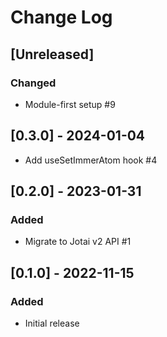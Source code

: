 # Change Log

## [Unreleased]

### Changed

- Module-first setup #9

## [0.3.0] - 2024-01-04

- Add useSetImmerAtom hook #4

## [0.2.0] - 2023-01-31

### Added

- Migrate to Jotai v2 API #1

## [0.1.0] - 2022-11-15

### Added

- Initial release
